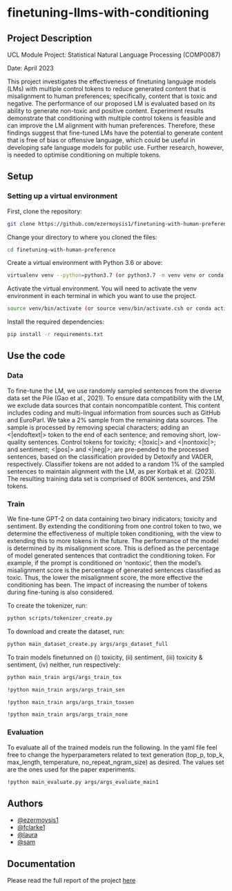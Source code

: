 # finetuning-llms-with-conditioning

## Project Description

UCL Module Project: Statistical Natural Language Processing (COMP0087)

Date: April 2023

This project investigates the effectiveness of finetuning language models (LMs) with multiple control tokens to reduce generated content that is misalignment to human preferences; specifically, content that is toxic and negative. The performance of our proposed LM is evaluated based on its ability to generate non-toxic and positive content. Experiment results demonstrate that conditioning with multiple control tokens is feasible and can improve the LM alignment with human preferences. Therefore, these findings suggest that fine-tuned LMs have the potential to generate content that is free of bias or offensive language, which could be useful in developing safe language models for public use. Further research, however, is needed to optimise conditioning on multiple tokens.

## Setup

### Setting up a virtual environment
First, clone the repository:

```bash
git clone https://github.com/ezermoysis1/finetuning-with-human-preferences
```

Change your directory to where you cloned the files:

```bash
cd finetuning-with-human-preference
```

Create a virtual environment with Python 3.6 or above:

```bash
virtualenv venv --python=python3.7 (or python3.7 -m venv venv or conda create -n multiqa python=3.7)
```

Activate the virtual environment. You will need to activate the venv environment in each terminal in which you want to use the project.

```bash
source venv/bin/activate (or source venv/bin/activate.csh or conda activate multiqa)
```

Install the required dependencies:

```bash
pip install -r requirements.txt
```
    
## Use the code

### Data

To fine-tune the LM, we use randomly sampled sentences from the diverse data set the Pile (Gao et al., 2021). To ensure data compatibility with the LM, we exclude data sources that contain noncompatible content. This content includes coding and multi-lingual information from sources such as
GitHub and EuroParl. We take a 2% sample from the remaining data sources. The sample is processed by removing special characters; adding an <|endoftext|> token to the end of each sentence; and removing short,
low-quality sentences. Control tokens for toxicity; <|toxic|> and <|nontoxic|>; and sentiment; <|pos|>
and <|neg|>; are pre-pended to the processed sentences, based on the classification provided by Detoxify and VADER, respectively. Classifier tokens are not added to a random 1% of the sampled sentences to maintain alignment with the LM, as per Korbak et al. (2023). The resulting training data set is comprised of 800K sentences, and 25M tokens.

### Train

We fine-tune GPT-2 on data containing two binary indicators; toxicity and sentiment. By extending the conditioning from one control token to two, we determine the effectiveness of multiple token conditioning, with the view to extending this to more tokens in the future. The performance of the model is determined by its misalignment score. This is defined as the percentage of model generated sentences that contradict the conditioning token. For example, if the prompt is conditioned on ‘nontoxic’, then the model’s misalignment score is the percentage of generated sentences classified as toxic. Thus, the lower the misalignment score, the more effective the conditioning has been. The impact of increasing the number of tokens during fine-tuning is also considered.

To create the tokenizer, run:

```bash
python scripts/tokenizer_create.py
```

To download and create the dataset, run:

```bash
python main_dataset_create.py args/args_dataset_full
```

To train models finetunned on (i) toxicity, (ii) sentiment, (iii) toxicity & sentiment, (iv) neither, run respectively:
```bash
python main_train args/args_train_tox
```
```bash
!python main_train args/args_train_sen
```
```bash
!python main_train args/args_train_toxsen
```
```bash
!python main_train args/args_train_none
```
### Evaluation 

To evaluate all of the trained models run the following. In the yaml file feel free to change the hyperparameters related to text generation (top_p, top_k, max_length, temperature, no_repeat_ngram_size) as desired. The values set are the ones used for the paper experiments. 

```bash
!python main_evaluate.py args/args_evaluate_main1
```

## Authors

- [@ezermoysis1](https://github.com/ezermoysis1)
- [@fclarke1](https://github.com/fclarke1)
- [@laura](https://github.com/)
- [@sam](https://github.com)

## Documentation
Please read the full report of the project [here](https://drive.google.com/file/d/1-lac-XNLTj-8RI8X6_g2iqUPp0JDxfWo/view?usp=sharing)